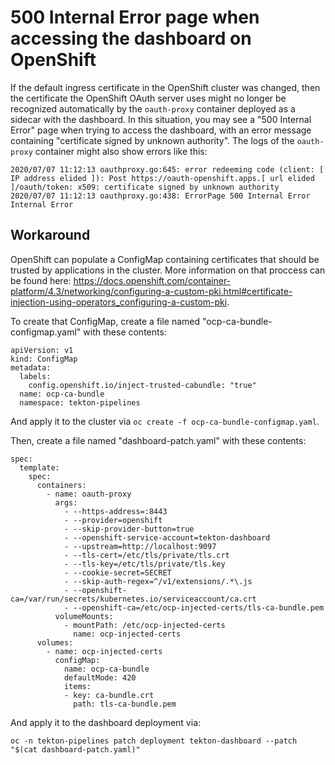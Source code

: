 # 500 Internal Error page when accessing the dashboard on OpenShift

If the default ingress certificate in the OpenShift cluster was changed, then the certificate the OpenShift OAuth server uses might no longer be recognized automatically by the `oauth-proxy` container deployed as a sidecar with the dashboard. In this situation, you may see a "500 Internal Error" page when trying to access the dashboard, with an error message containing "certificate signed by unknown authority". The logs of the `oauth-proxy` container might also show errors like this:
```
2020/07/07 11:12:13 oauthproxy.go:645: error redeeming code (client: [ IP address elided ]): Post https://oauth-openshift.apps.[ url elided ]/oauth/token: x509: certificate signed by unknown authority
2020/07/07 11:12:13 oauthproxy.go:438: ErrorPage 500 Internal Error Internal Error
```

## Workaround

OpenShift can populate a ConfigMap containing certificates that should be trusted by applications in the cluster. More information on that proccess can be found here: https://docs.openshift.com/container-platform/4.3/networking/configuring-a-custom-pki.html#certificate-injection-using-operators_configuring-a-custom-pki.

To create that ConfigMap, create a file named "ocp-ca-bundle-configmap.yaml" with these contents:
```
apiVersion: v1
kind: ConfigMap
metadata:
  labels:
    config.openshift.io/inject-trusted-cabundle: "true"
  name: ocp-ca-bundle
  namespace: tekton-pipelines
```

And apply it to the cluster via `oc create -f ocp-ca-bundle-configmap.yaml`.

Then, create a file named "dashboard-patch.yaml" with these contents:
```
spec:
  template:
    spec:
      containers:
        - name: oauth-proxy
          args:
            - --https-address=:8443
            - --provider=openshift
            - --skip-provider-button=true
            - --openshift-service-account=tekton-dashboard
            - --upstream=http://localhost:9097
            - --tls-cert=/etc/tls/private/tls.crt
            - --tls-key=/etc/tls/private/tls.key
            - --cookie-secret=SECRET
            - --skip-auth-regex=^/v1/extensions/.*\.js
            - --openshift-ca=/var/run/secrets/kubernetes.io/serviceaccount/ca.crt
            - --openshift-ca=/etc/ocp-injected-certs/tls-ca-bundle.pem
          volumeMounts:
            - mountPath: /etc/ocp-injected-certs
              name: ocp-injected-certs
      volumes:
        - name: ocp-injected-certs
          configMap:
            name: ocp-ca-bundle
            defaultMode: 420
            items:
            - key: ca-bundle.crt
              path: tls-ca-bundle.pem
```

And apply it to the dashboard deployment via:
```
oc -n tekton-pipelines patch deployment tekton-dashboard --patch "$(cat dashboard-patch.yaml)" 
```
